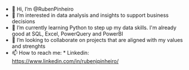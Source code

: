 - 👋 Hi, I’m @RubenPinheiro
- 👀 I’m interested in data analysis and insights to support business decisions
- 🌱 I’m currently learning Python to step up my data skills. I'm already good at SQL, Excel, PowerQuery and PowerBI 
- 💞️ I’m looking to collaborate on projects that are aligned with my values and strenghts
- 📫 How to reach me: * Linkedin: https://www.linkedin.com/in/rubenjpinheiro/

<!---
RubenPinheiro/RubenPinheiro is a ✨ special ✨ repository because its `README.md` (this file) appears on your GitHub profile.
You can click the Preview link to take a look at your changes.
--->
